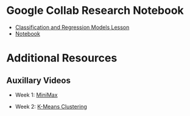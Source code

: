 
# Google Collab Research Notebook
- [Classification and Regression Models Lesson](https://docs.google.com/presentation/d/1BaIX6rKAUK1x4IGJRM-IlUK13eRcGDq2WKEvgDxgPV4/edit#slide=id.g87f7ea19ec_0_1596)
- [Notebook](https://colab.research.google.com/drive/1Fmla3mmy5Qbuh0yZ65KjAIGDRmcbxbr8)

# Additional Resources

## Auxillary Videos

- Week 1: [MiniMax](https://youtu.be/7Np8cXOwsjU)

- Week 2: [K-Means Clustering](https://youtu.be/-Cg8tXaUmRY)

